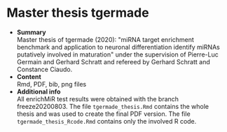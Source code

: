 # Master thesis tgermade  
- **Summary**  
Master thesis of tgermade (2020): "miRNA target enrichment benchmark and application to neuronal differentiation identify miRNAs putatively involved in maturation" under the supervision of Pierre-Luc Germain and Gerhard Schratt and refereed by Gerhard Schratt and Constance Ciaudo.  
- **Content**   
Rmd, PDF, bib, png files   
- **Additional info**  
All enrichMiR test results were obtained with the branch freeze20200803. The file `tgermade_thesis.Rmd` contains the whole thesis and was used to create the final PDF version. The file `tgermade_thesis_Rcode.Rmd` contains only the involved R code. 
